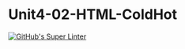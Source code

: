 # Unit4-02-HTML-ColdHot
[![GitHub's Super Linter](https://github.com/ICS20-Programming-ZoiaB/Unit4-02-HTML-ColdHot/workflows/GitHub's%20Super%20Linter/badge.svg)](https://github.com/ICS20-Programming-ZoiaB/Unit4-02-HTML-ColdHot/actions)